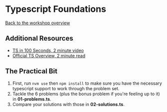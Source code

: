 # Typescript Foundations

[Back to the workshop overview](https://github.com/PensionBee/ddd-workshop#ddd-workshop-overview)

## Additional Resources

- [TS in 100 Seconds, 2 minute video](https://www.youtube.com/watch?v=zQnBQ4tB3ZA)
- [Official TS Overview, 2 minute read](https://www.typescriptlang.org/)

## The Practical Bit

1. First, run `nvm use` then `npm install` to make sure you have the necessary typescript support to work through the problem set.
2. Tackle the 6 problems (plus the bonus problem if you're feeling up to it) in **01-problems.ts**.
3. Compare your solutions with those in **02-solutions.ts**.

